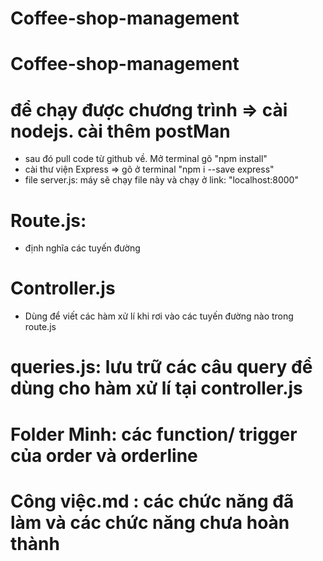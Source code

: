 ﻿# Coffee-shop-management
# Coffee-shop-management
# để chạy được chương trình => cài nodejs. cài thêm postMan
- sau đó pull code từ github về. Mở terminal gõ "npm install"
- cài thư viện Express => gõ ở terminal "npm i --save express"
- file server.js: máy sẽ chạy file này và chạy ở link: "localhost:8000" 

# Route.js:
- định nghĩa các tuyến đường

# Controller.js
- Dùng để viết các hàm xử lí khi rơi vào các tuyến đường nào trong route.js

# queries.js: lưu trữ các câu query để dùng cho hàm xử lí tại controller.js

# Folder Minh: các function/ trigger của order và orderline

# Công việc.md : các chức năng đã làm và các chức năng chưa hoàn thành
